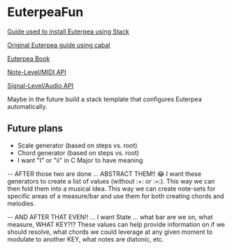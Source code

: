 # EuterpeaFun

[Guide used to install Euterpea using Stack](https://gist.github.com/hs211216/f2b08c9470f4703660bcabbc5ec39ac1)

[Original Euterpea guide using cabal](https://www.euterpea.com/)

[Euterpea Book](https://www.cs.yale.edu/homes/hudak/Papers/HSoM.pdf)

[Note-Level/MIDI API](https://www.euterpea.com/api/euterpea-api/note-level-api/)

[Signal-Level/Audio API](https://www.euterpea.com/api/euterpea-api/signal-level-api/)

Maybe in the future build a stack template that configures Euterpea automatically.

## Future plans

- Scale generator (based on steps vs. root)
- Chord generator (based on steps vs. root)
- I want "I" or "ii" in C Major to have meaning

-- AFTER those two are done ... ABSTRACT THEM!! 😂
I want these generators to create a list of values (without :+: or :=:). This way we can then fold them into a musical idea. This way we can create note-sets for specific areas of a measure/bar and use them for both creating chords and melodies.

-- AND AFTER THAT EVEN!! ... I want State ... what bar are we on, what measure, WHAT KEY?!? These values can help provide information on if we should resolve, what chords we could leverage at any given moment to modulate to another KEY, what notes are diatonic, etc.
